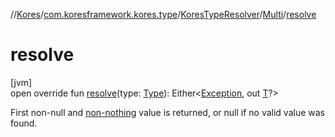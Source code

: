 //[Kores](../../../../index.md)/[com.koresframework.kores.type](../../index.md)/[KoresTypeResolver](../index.md)/[Multi](index.md)/[resolve](resolve.md)

# resolve

[jvm]\
open override fun [resolve](resolve.md)(type: [Type](https://docs.oracle.com/javase/8/docs/api/java/lang/reflect/Type.html)): Either<[Exception](https://kotlinlang.org/api/latest/jvm/stdlib/kotlin/-exception/index.html), out [T](index.md)?>

First non-null and [non-nothing](../../../com.koresframework.kores.common/index.md#-1539736051%2FClasslikes%2F-1216412040) value is returned, or null if no valid value was found.
